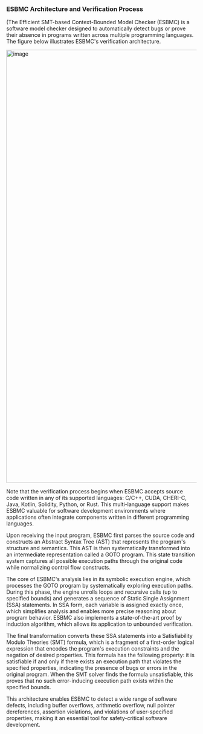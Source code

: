 ### ESBMC Architecture and Verification Process

(The Efficient SMT-based Context-Bounded Model Checker (ESBMC) is a software model checker designed to automatically detect bugs or prove their absence in programs written across multiple programming languages. The figure below illustrates ESBMC's verification architecture.

<img width="2026" height="1146" alt="image" src="https://github.com/user-attachments/assets/0e847a5c-67c9-4792-a87a-e7b34c48bc29" />

Note that the verification process begins when ESBMC accepts source code written in any of its supported languages: C/C++, CUDA, CHERI-C, Java, Kotlin, Solidity, Python, or Rust. This multi-language support makes ESBMC valuable for software development environments where applications often integrate components written in different programming languages.

Upon receiving the input program, ESBMC first parses the source code and constructs an Abstract Syntax Tree (AST) that represents the program's structure and semantics. This AST is then systematically transformed into an intermediate representation called a GOTO program. This state transition system captures all possible execution paths through the original code while normalizing control flow constructs.

The core of ESBMC's analysis lies in its symbolic execution engine, which processes the GOTO program by systematically exploring execution paths. During this phase, the engine unrolls loops and recursive calls (up to specified bounds) and generates a sequence of Static Single Assignment (SSA) statements. In SSA form, each variable is assigned exactly once, which simplifies analysis and enables more precise reasoning about program behavior. ESBMC also implements a state-of-the-art proof by induction algorithm, which allows its application to unbounded verification.

The final transformation converts these SSA statements into a Satisfiability Modulo Theories (SMT) formula, which is a fragment of a first-order logical expression that encodes the program's execution constraints and the negation of desired properties. This formula has the following property: it is satisfiable if and only if there exists an execution path that violates the specified properties, indicating the presence of bugs or errors in the original program. When the SMT solver finds the formula unsatisfiable, this proves that no such error-inducing execution path exists within the specified bounds.

This architecture enables ESBMC to detect a wide range of software defects, including buffer overflows, arithmetic overflow, null pointer dereferences, assertion violations, and violations of user-specified properties, making it an essential tool for safety-critical software development.
